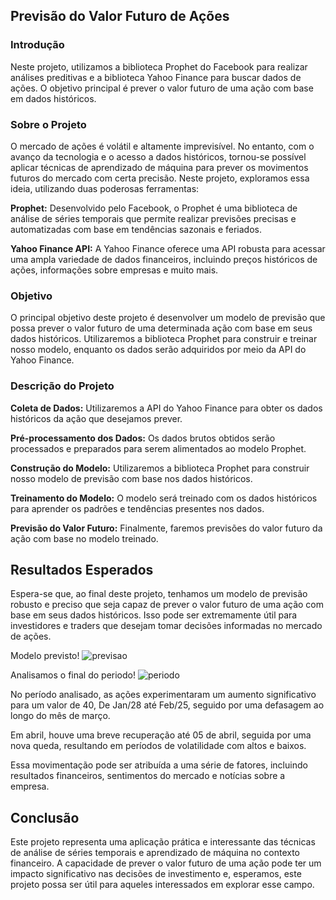 ## **Previsão do Valor Futuro de Ações**

### **Introdução**
Neste projeto, utilizamos a biblioteca Prophet do Facebook para realizar análises preditivas e a biblioteca Yahoo Finance para buscar dados de ações. O objetivo principal é prever o valor futuro de uma ação com base em dados históricos.

### **Sobre o Projeto**
O mercado de ações é volátil e altamente imprevisível. No entanto, com o avanço da tecnologia e o acesso a dados históricos, tornou-se possível aplicar técnicas de aprendizado de máquina para prever os movimentos futuros do mercado com certa precisão. Neste projeto, exploramos essa ideia, utilizando duas poderosas ferramentas:

**Prophet:** Desenvolvido pelo Facebook, o Prophet é uma biblioteca de análise de séries temporais que permite realizar previsões precisas e automatizadas com base em tendências sazonais e feriados.

**Yahoo Finance API:** A Yahoo Finance oferece uma API robusta para acessar uma ampla variedade de dados financeiros, incluindo preços históricos de ações, informações sobre empresas e muito mais.

### **Objetivo**
O principal objetivo deste projeto é desenvolver um modelo de previsão que possa prever o valor futuro de uma determinada ação com base em seus dados históricos. Utilizaremos a biblioteca Prophet para construir e treinar nosso modelo, enquanto os dados serão adquiridos por meio da API do Yahoo Finance.

### **Descrição do Projeto**

**Coleta de Dados:** Utilizaremos a API do Yahoo Finance para obter os dados históricos da ação que desejamos prever.

**Pré-processamento dos Dados:** Os dados brutos obtidos serão processados e preparados para serem alimentados ao modelo Prophet.

**Construção do Modelo:** Utilizaremos a biblioteca Prophet para construir nosso modelo de previsão com base nos dados históricos.

**Treinamento do Modelo:** O modelo será treinado com os dados históricos para aprender os padrões e tendências presentes nos dados.

**Previsão do Valor Futuro:** Finalmente, faremos previsões do valor futuro da ação com base no modelo treinado.

## **Resultados Esperados**
Espera-se que, ao final deste projeto, tenhamos um modelo de previsão robusto e preciso que seja capaz de prever o valor futuro de uma ação com base em seus dados históricos. Isso pode ser extremamente útil para investidores e traders que desejam tomar decisões informadas no mercado de ações.

Modelo previsto!
![previsao](https://github.com/FernandaPavan/Prever-valor-de-acao./assets/110939025/18437ad5-a8e1-4fd0-b342-c90ddd5e20d4)
<br>

Analisamos o final do periodo!
![periodo](https://github.com/FernandaPavan/Prever-valor-de-acao./assets/110939025/3ffab217-c819-42fc-84bf-499bb274132a)


No período analisado, as ações experimentaram um aumento significativo para um valor de 40, De Jan/28  até Feb/25, seguido por uma defasagem ao longo do mês de março. <br>

Em abril, houve uma breve recuperação até 05 de abril, seguida por uma nova queda, resultando em períodos de volatilidade com altos e baixos. <br>

Essa movimentação pode ser atribuída a uma série de fatores, incluindo resultados financeiros, sentimentos do mercado e notícias sobre a empresa. <br>

## **Conclusão**
Este projeto representa uma aplicação prática e interessante das técnicas de análise de séries temporais e aprendizado de máquina no contexto financeiro. A capacidade de prever o valor futuro de uma ação pode ter um impacto significativo nas decisões de investimento e, esperamos, este projeto possa ser útil para aqueles interessados em explorar esse campo.
